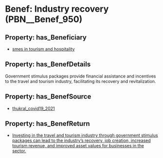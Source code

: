 # Benef: __Industry recovery__ (PBN__Benef_950)

## Property: has_Beneficiary

* [smes in tourism and hospitality](../Stakeholder/PBN__Stakeholder_372)

## Property: has_BenefDetails

Government stimulus packages provide financial assistance and incentives to the travel and tourism industry, facilitating its recovery and revitalization.

## Property: has_BenefSource

* [thukral_covid19_2021](../Article/PBN__Article_194)

## Property: has_BenefReturn

* [Investing in the travel and tourism industry through government stimulus packages can lead to the industry’s recovery, job creation, increased tourism revenue, and improved asset values for businesses in the sector.](../BenefReturn/PBN__BenefReturn_1044)

